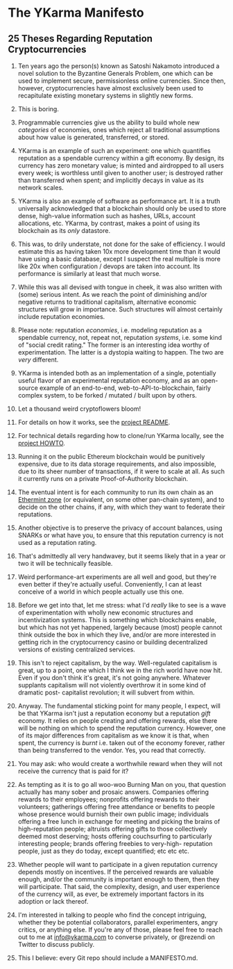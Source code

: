 
The YKarma Manifesto
====================

25 Theses Regarding Reputation Cryptocurrencies
-----------------------------------------------

1. Ten years ago the person(s) known as Satoshi Nakamoto introduced a novel
solution to the Byzantine Generals Problem, one which can be used to
implement secure, permissionless online currencies. Since then, however,
cryptocurrencies have almost exclusively been used to recapitulate existing
monetary systems in slightly new forms.

2. This is boring.

3. Programmable currencies give us the ability to build whole new _categories_
of economies, ones which reject all traditional assumptions about how value
is generated, transferred, or stored.

4. YKarma is an example of such an experiment: one which quantifies reputation
as a spendable currency within a gift economy. By design, its currency has zero
monetary value; is minted and airdropped to all users every week; is worthless
until given to another user; is destroyed rather than transferred when spent;
and implicitly decays in value as its network scales.

5. YKarma is also an example of software as performance art. It is a truth
universally acknowledged that a blockchain should only be used to store
dense, high-value information such as hashes, URLs, account allocations, etc.
YKarma, by contrast, makes a point of using its blockchain as its _only_
datastore.

6. This was, to drily understate, not done for the sake of efficiency. I would
estimate this as having taken 10x more development time than it would have
using a basic database, except I suspect the real multiple is more like 20x
when configuration / devops are taken into account. Its performance is
similarly at least that much worse.

7. While this was all devised with tongue in cheek, it was also written with
(some) serious intent. As we reach the point of diminishing and/or negative
returns to traditional capitalism, alternative economic structures will grow in
importance. Such structures will almost certainly include reputation economies.

8. Please note: reputation _economies_, i.e. modeling reputation as a spendable
currency, not, repeat not, reputation _systems_, i.e. some kind of "social
credit rating." The former is an interesting idea worthy of experimentation.
The latter is a dystopia waiting to happen. The two are _very_ different.

9. YKarma is intended both as an implementation of a single, potentially
useful flavor of an experimental reputation economy, and as an open-source
example of an end-to-end, web-to-API-to-blockchain, fairly complex system,
to be forked / mutated / built upon by others.

10. Let a thousand weird cryptoflowers bloom!

11. For details on how it works, see the [project README](./README.md).

12. For technical details regarding how to clone/run YKarma locally, see the
[project HOWTO](./HOWTO.md).

13. Running it on the public Ethereum blockchain would be punitively expensive,
due to its data storage requirements, and also impossible, due to its sheer
number of transactions, if it were to scale at all. As such it currently runs
on a private Proof-of-Authority blockchain.

14. The eventual intent is for each community to run its own chain as an
[Ethermint zone](https://blog.cosmos.network/a-beginners-guide-to-ethermint-38ee15f8a6f4)
(or equivalent, on some other pan-chain system), and to decide on the other
chains, if any, with which they want to federate their reputations.

15. Another objective is to preserve the privacy of account balances, using
SNARKs or what have you, to ensure that this reputation currency is not used as
a reputation rating.

16. That's admittedly all very handwavey, but it seems likely that in a year or
two it will be technically feasible.

17. Weird performance-art experiments are all well and good, but they're even
better if they're actually useful. Conveniently, I can at least conceive of a
world in which people actually use this one.

18. Before we get into that, let me stress: what I'd _really_ like to see is a
wave of experimentation with wholly new economic structures and incentivization
systems. This is something which blockchains enable, but which has not yet
happened, largely because (most) people cannot think outside the box in which
they live, and/or are more interested in getting rich in the cryptocurrency casino
or building decentralized versions of existing centralized services.

19. This isn't to reject capitalism, by the way. Well-regulated capitalism is
great, up to a point, one which I think we in the rich world have now hit. Even
if you don't think it's great, it's not going anywhere. Whatever supplants
capitalism will not violently overthrow it in some kind of dramatic post-
capitalist revolution; it will subvert from within.

20. Anyway. The fundamental sticking point for many people, I expect, will be
that YKarma isn't just a reputation economy but a reputation _gift_ economy. It
relies on people creating and offering rewards, else there will be nothing on
which to spend the reputation currency. However, one of its major differences
from capitalism as we know it is that, when spent, the currency is _burnt_ i.e.
taken out of the economy forever, rather than being transferred to the vendor.
Yes, you read that correctly.

21. You may ask: who would create a worthwhile reward when they will not
receive the currency that is paid for it?

22. As tempting as it is to go all woo-woo Burning Man on you, that question
actually has many sober and prosaic answers. Companies offering rewards to
their employees; nonprofits offering rewards to their volunteers; gatherings
offering free attendance or benefits to people whose presence would burnish
their own public image; individuals offering a free lunch in exchange for
meeting and picking the brains of high-reputation people; altruists offering
gifts to those collectively deemed most deserving; hosts offering couchsurfing
to particularly interesting people; brands offering freebies to very-high-
reputation people, just as they do today, except quantified; etc etc etc.

23. Whether people will want to participate in a given reputation currency
depends mostly on incentives. If the perceived rewards are valuable enough,
and/or the community is important enough to them, then they will participate.
That said, the complexity, design, and user experience of the currency will, as
ever, be extremely important factors in its adoption or lack thereof.

24. I'm interested in talking to people who find the concept intriguing,
whether they be potential collaborators, parallel experimenters, angry critics,
or anything else. If you're any of those, please feel free to reach out to me
at info@ykarma.com to converse privately, or @rezendi on Twitter to discuss
publicly.

25. This I believe: every Git repo should include a MANIFESTO.md.
